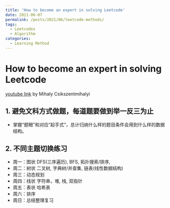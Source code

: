 ```yaml
---
title: 'How to become an expert in solving Leetcode'
date: 2021-06-07
permalink: /posts/2021/06/leetcode-methods/
tags:
  - Leetcodes
  - Algorithm
categories:
  - Learning Method
---
```



How to become an expert in solving Leetcode
======

[youtube link](https://www.youtube.com/watch?v=sjZVL-X0Z_0) by Mihaly Csikszentmihalyi

## 1. 避免文科方式做题，每道题要做到举一反三为止
- 掌握“题眼”和对应“起手式”，总计归纳什么样的题目条件会用到什么样的数据结构。

## 2. 不同主题切换练习
- 周一：图状 DFS(三序遍历), BFS, 拓扑搜索/排序, 
- 周二：树状 二叉树, 字典树/并查集, 链表(线性数据结构)
- 周三：动态规划
- 周四：线状 字符串，堆, 栈, 双指针
- 周五：表状 哈希表
- 周六：排序
- 周日：总结整理复习

